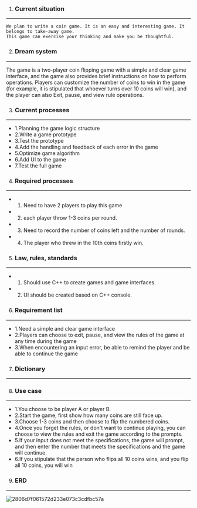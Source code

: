 1. ### Current situation
-----------

    We plan to write a coin game. It is an easy and interesting game. It belongs to take-away game. 
    This game can exercise your thinking and make you be thoughtful.
    

2. ###  Dream system
 -------------
 
   The game is a  two-player coin flipping game with a simple and clear game interface, and the game also provides brief instructions on how to perform operations.
   Players can customize the number of coins to win in the game (for example, it is stipulated that whoever turns over 10 coins will win), and the player can also
   Exit, pause, and view rule operations.
    
3. ### Current processes
 ---------------
 
   * 1.Planning the game logic structure
   * 2.Write a game prototype
   * 3.Test the prototype
   * 4.Add the handling and feedback of each error in the game
   * 5.Optimize game algorithm
   * 6.Add UI to the game
   * 7.Test the full game



4. ### Required processes
--------------

  * 1. Need to have 2 players to play this game 
  * 2. each player throw 1-3 coins per round.
  * 3. Need to record the number of coins left and the number of rounds.
  * 4. The player who threw in the 10th coins firstly win.


5. ### Law, rules, standards
----------------

  * 1. Should use C++  to create games and game interfaces.
  * 2. UI should be created based on C++ console.


6. ### Requirement list
----------------

   * 1.Need a simple and clear game interface
   * 2.Players can choose to exit, pause, and view the rules of the game at any time during the game
   * 3.When encountering an input error, be able to remind the player and be able to continue the game
   

7. ### Dictionary
--------------


8. ### Use case
---------------- 

   * 1.You choose to be player A or player B.
   * 2.Start the game, first show how many coins are still face up.
   * 3.Choose 1-3 coins and then choose to flip the numbered coins.
   * 4.Once you forget the rules, or don't want to continue playing, you can choose to view the rules and exit the game according to the prompts.
   * 5.If your input does not meet the specifications, the game will prompt, and then enter the number that meets the specifications and the game will continue.
   * 6.If you stipulate that the person who flips all 10 coins wins, and you flip all 10 coins, you will win
  
9. ### ERD
 -------------
 
![2806d7f061572d233e073c3cdfbc57a](https://user-images.githubusercontent.com/78998273/134819649-22638f78-4cc4-406c-a9f4-c4676a5c0fa6.png)
